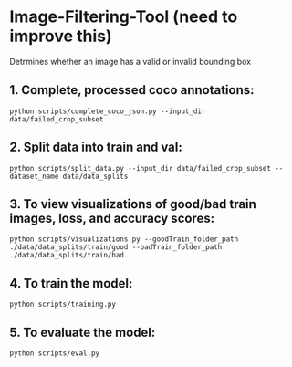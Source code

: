 # Image-Filtering-Tool (need to improve this)
Detrmines whether an image has a valid or invalid bounding box 

## 1. Complete, processed coco annotations: 

```
python scripts/complete_coco_json.py --input_dir data/failed_crop_subset
```

## 2. Split data into train and val:

```
python scripts/split_data.py --input_dir data/failed_crop_subset --dataset_name data/data_splits
```

## 3. To view visualizations of good/bad train images, loss, and accuracy scores:

```
python scripts/visualizations.py --goodTrain_folder_path ./data/data_splits/train/good --badTrain_folder_path ./data/data_splits/train/bad
```

## 4. To train the model:
```
python scripts/training.py
```

## 5. To evaluate the model:
```
python scripts/eval.py
```
